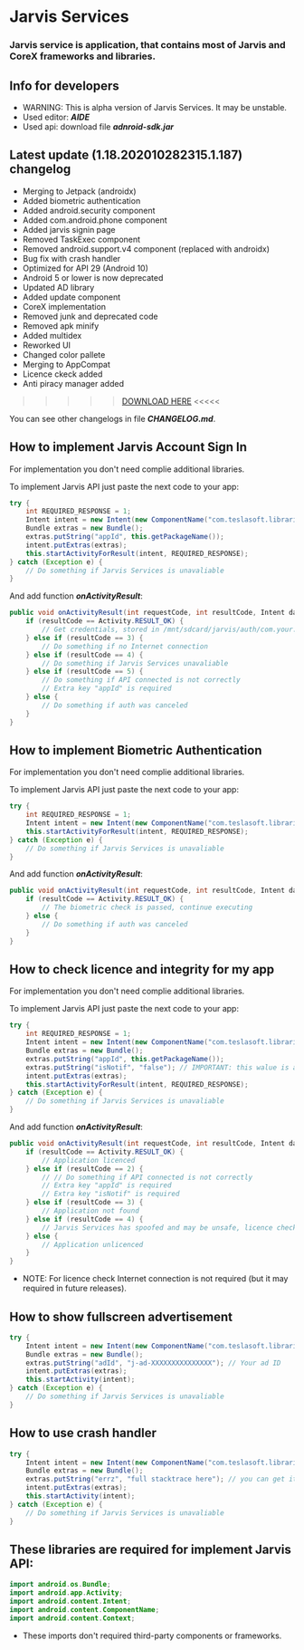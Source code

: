 # Jarvis Services
### Jarvis service is application, that contains most of Jarvis and CoreX frameworks and libraries.

## Info for developers

- WARNING: This is alpha version of Jarvis Services. It may be unstable.
- Used editor: ***AIDE***
- Used api: download file ***adnroid-sdk.jar***

## Latest update (1.18.202010282315.1.187) changelog

- Merging to Jetpack (androidx)
- Added biometric authentication
- Added android.security component
- Added com.android.phone component
- Added jarvis signin page
- Removed TaskExec component
- Removed android.support.v4 component (replaced with androidx)
- Bug fix with crash handler
- Optimized for API 29 (Android 10)
- Android 5 or lower is now deprecated
- Updated AD library
- Added update component
- CoreX implementation
- Removed junk and deprecated code
- Removed apk minify
- Added multidex
- Reworked UI
- Changed color pallete
- Merging to AppCompat
- Licence ckeck added
- Anti piracy manager added

>>>>> [DOWNLOAD HERE](https://download.jarvis.studio/jarvis/JCS-1.18.202010282315.1.187) <<<<<

You can see other changelogs in file ***CHANGELOG.md***.

## How to implement Jarvis Account Sign In

For implementation you don't need complie additional libraries.

To implement Jarvis API just paste the next code to your app:
```java
try {
	int REQUIRED_RESPONSE = 1;
	Intent intent = new Intent(new ComponentName("com.teslasoft.libraries.support", "com.teslasoft.jarvis.auth.AuthEntryActivity"));
	Bundle extras = new Bundle();
	extras.putString("appId", this.getPackageName());
	intent.putExtras(extras);
	this.startActivityForResult(intent, REQUIRED_RESPONSE);
} catch (Exception e) {
	// Do something if Jarvis Services is unavaliable
}
```
And add function ***onActivityResult***:
```java
public void onActivityResult(int requestCode, int resultCode, Intent data) {
	if (resultCode == Activity.RESULT_OK) {
		// Get credentials, stored in /mnt/sdcard/jarvis/auth/com.your.app/credentials.json
	} else if (resultCode == 3) {
		// Do something if no Internet connection
	} else if (resultCode == 4) {
		// Do something if Jarvis Services unavaliable
	} else if (resultCode == 5) {
		// Do something if API connected is not correctly
		// Extra key "appId" is required
	} else {
		// Do something if auth was canceled
	}
}
```

## How to implement Biometric Authentication
For implementation you don't need complie additional libraries.

To implement Jarvis API just paste the next code to your app:
```java
try {
	int REQUIRED_RESPONSE = 1;
	Intent intent = new Intent(new ComponentName("com.teslasoft.libraries.support", "android.security.BiometricAuthenticatorCallback"));
	this.startActivityForResult(intent, REQUIRED_RESPONSE);
} catch (Exception e) {
	// Do something if Jarvis Services is unavaliable
}
```
And add function ***onActivityResult***:
```java
public void onActivityResult(int requestCode, int resultCode, Intent data) {
	if (resultCode == Activity.RESULT_OK) {
		// The biometric check is passed, continue executing
	} else {
		// Do something if auth was canceled
	}
}
```

## How to check licence and integrity for my app

For implementation you don't need complie additional libraries.

To implement Jarvis API just paste the next code to your app:
```java
try {
	int REQUIRED_RESPONSE = 1;
	Intent intent = new Intent(new ComponentName("com.teslasoft.libraries.support", "com.teslasoft.jarvis.licence.PiracyCheckActivity"));
	Bundle extras = new Bundle();
	extras.putString("appId", this.getPackageName());
	extras.putString("isNotif", "false"); // IMPORTANT: this walue is a STRING; If walue is "true" the unlicence notification will be shown
	intent.putExtras(extras);
	this.startActivityForResult(intent, REQUIRED_RESPONSE);
} catch (Exception e) {
	// Do something if Jarvis Services is unavaliable
}
```
And add function ***onActivityResult***:
```java
public void onActivityResult(int requestCode, int resultCode, Intent data) {
	if (resultCode == Activity.RESULT_OK) {
		// Application licenced
	} else if (resultCode == 2) {
		// // Do something if API connected is not correctly
		// Extra key "appId" is required
		// Extra key "isNotif" is required
	} else if (resultCode == 3) {
		// Application not found
	} else if (resultCode == 4) {
		// Jarvis Services has spoofed and may be unsafe, licence check failed
	} else {
		// Application unlicenced
	}
}
```

- NOTE: For licence check Internet connection is not required (but it may required in future releases).

## How to show fullscreen advertisement

```java
try {
	Intent intent = new Intent(new ComponentName("com.teslasoft.libraries.support", "com.teslasoft.jarvis.ads.InterstitialAdActivity"));
	Bundle extras = new Bundle();
	extras.putString("adId", "j-ad-XXXXXXXXXXXXXXX"); // Your ad ID
	intent.putExtras(extras);
	this.startActivity(intent);
} catch (Exception e) {
	// Do something if Jarvis Services is unavaliable
}
```

## How to use crash handler

```java
try {
	Intent intent = new Intent(new ComponentName("com.teslasoft.libraries.support", "com.teslasoft.jarvis.crashreport.Report"));
	Bundle extras = new Bundle();
	extras.putString("errz", "full stacktrace here"); // you can get it by using printStackTrace() function
	intent.putExtras(extras);
	this.startActivity(intent);
} catch (Exception e) {
	// Do something if Jarvis Services is unavaliable
}
```

## These libraries are required for implement Jarvis API:

```java
import android.os.Bundle;
import android.app.Activity;
import android.content.Intent;
import android.content.ComponentName;
import android.content.Context;
```

- These imports don't required third-party components or frameworks.
